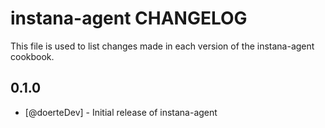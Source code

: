 instana-agent CHANGELOG
=======================

This file is used to list changes made in each version of the instana-agent cookbook.

0.1.0
-----
- [@doerteDev] - Initial release of instana-agent

